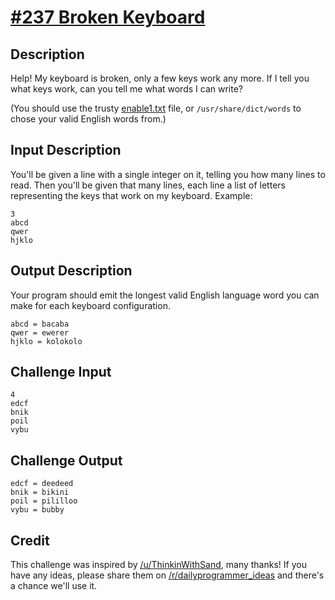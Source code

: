 # [#237 Broken Keyboard](https://www.reddit.com/r/dailyprogrammer/comments/3pcb3i/20151019_challenge_237_easy_broken_keyboard/)

## Description

Help! My keyboard is broken, only a few keys work any more.
If I tell you what keys work, can you tell me what words I can write?

(You should use the trusty [enable1.txt](http://norvig.com/ngrams/enable1.txt) file,
or `/usr/share/dict/words` to chose your valid English words from.)

## Input Description

You'll be given a line with a single integer on it, telling you how many lines to read.
Then you'll be given that many lines, each line a list of letters representing the keys that work on my keyboard. Example:

    3
    abcd
    qwer
    hjklo

## Output Description

Your program should emit the longest valid English language word you can make for each keyboard configuration.

    abcd = bacaba
    qwer = ewerer
    hjklo = kolokolo

## Challenge Input

    4
    edcf
    bnik
    poil
    vybu

## Challenge Output

    edcf = deedeed
    bnik = bikini
    poil = pililloo
    vybu = bubby

## Credit

This challenge was inspired by [/u/ThinkinWithSand](https://www.reddit.com/u/ThinkinWithSand), many thanks!
If you have any ideas, please share them on [/r/dailyprogrammer_ideas](https://www.reddit.com/r/dailyprogrammer_ideas) and there's a chance we'll use it.